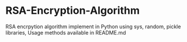 # RSA-Encryption-Algorithm
RSA encrpytion algorithm implement in Python using sys, random, pickle libraries, Usage methods available in README.md
